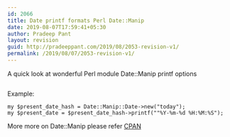 ```yaml
---
id: 2066
title: Date printf formats Perl Date::Manip
date: 2019-08-07T17:59:41+05:30
author: Pradeep Pant
layout: revision
guid: http://pradeeppant.com/2019/08/2053-revision-v1/
permalink: /2019/08/07/2053-revision-v1/
---
```

A quick look at wonderful Perl module Date::Manip printf options<figure class="wp-block-image">

<img src="http://pradeeppant.com/wp-content/uploads/2019/07/date_format_printf_1.png" alt="" class="wp-image-2056" srcset="http://pradeeppant.com/wp-content/uploads/2019/07/date_format_printf_1.png 600w, http://pradeeppant.com/wp-content/uploads/2019/07/date_format_printf_1-234x300.png 234w" sizes="(max-width: 600px) 100vw, 600px" /> </figure> 

Example: 

<pre class="wp-block-code"><code>my $present_date_hash = Date::Manip::Date->new("today");
my $present_date = $present_date_hash->printf(""%Y-%m-%d %H:%M:%S");</code></pre>

More more on Date::Manip please refer [CPAN](https://metacpan.org/pod/Date::Manip)